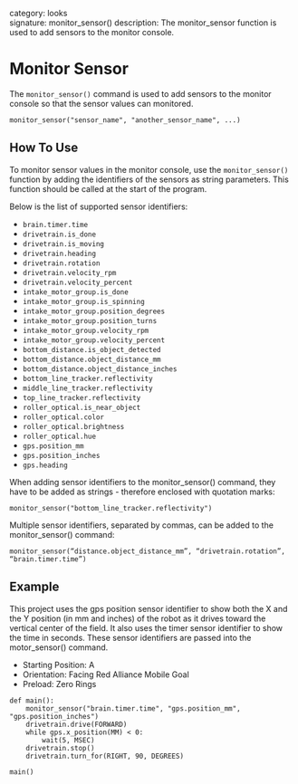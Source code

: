 category: looks  
signature: monitor_sensor()
description: The monitor_sensor function is used to add sensors to the monitor console.

# Monitor Sensor

The `monitor_sensor()` command is used to add sensors to the monitor console so that the sensor values can monitored. 

```don
monitor_sensor("sensor_name", "another_sensor_name", ...)
```

## How To Use

To monitor sensor values in the monitor console, use the `monitor_sensor()` function by adding the identifiers of the sensors as string parameters. This function should be called at the start of the program.

Below is the list of supported sensor identifiers:

- `brain.timer.time`
- `drivetrain.is_done`
- `drivetrain.is_moving`
- `drivetrain.heading`
- `drivetrain.rotation`
- `drivetrain.velocity_rpm`
- `drivetrain.velocity_percent`
- `intake_motor_group.is_done`
- `intake_motor_group.is_spinning`
- `intake_motor_group.position_degrees`
- `intake_motor_group.position_turns`
- `intake_motor_group.velocity_rpm`
- `intake_motor_group.velocity_percent`
- `bottom_distance.is_object_detected`
- `bottom_distance.object_distance_mm`
- `bottom_distance.object_distance_inches`
- `bottom_line_tracker.reflectivity`
- `middle_line_tracker.reflectivity`
- `top_line_tracker.reflectivity`
- `roller_optical.is_near_object`
- `roller_optical.color`
- `roller_optical.brightness`
- `roller_optical.hue`
- `gps.position_mm`
- `gps.position_inches`
- `gps.heading`

When adding sensor identifiers to the monitor_sensor() command, they have to be added as strings - therefore enclosed with quotation marks:

```don
monitor_sensor("bottom_line_tracker.reflectivity")
```
Multiple sensor identifiers, separated by commas, can be added to the monitor_sensor() command:

```don
monitor_sensor(“distance.object_distance_mm”, “drivetrain.rotation”, “brain.timer.time”)
```

## Example

This project uses the gps position sensor identifier to show both the X and the Y position (in mm and inches) of the robot as it drives toward the vertical center of the field. It also uses the timer sensor identifier to show the time in seconds. These sensor identifiers are passed into the motor_sensor() command.

- Starting Position: A
- Orientation: Facing Red Alliance Mobile Goal
- Preload: Zero Rings

```don
def main():
    monitor_sensor("brain.timer.time", "gps.position_mm", "gps.position_inches")
    drivetrain.drive(FORWARD)
    while gps.x_position(MM) < 0:
        wait(5, MSEC)
    drivetrain.stop()
    drivetrain.turn_for(RIGHT, 90, DEGREES)

main()
```

<advanced>
</advanced>
